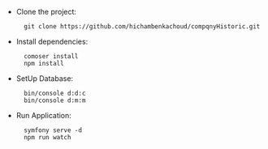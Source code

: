 - Clone the project:
  
        git clone https://github.com/hichambenkachoud/compqnyHistoric.git
- Install dependencies:
  
        comoser install
        npm install
- SetUp Database:

        bin/console d:d:c
        bin/console d:m:m
- Run Application:

        symfony serve -d
        npm run watch